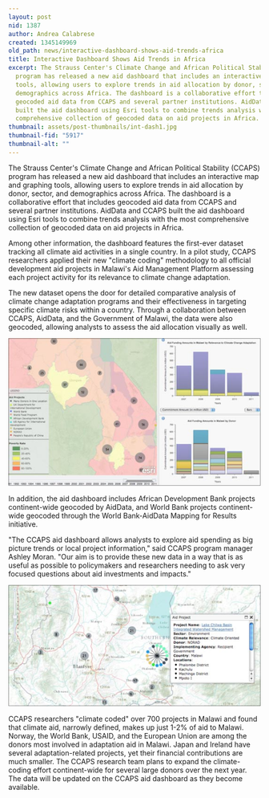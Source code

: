 ```yaml
---
layout: post
nid: 1387
author: Andrea Calabrese
created: 1345149969
old_path: news/interactive-dashboard-shows-aid-trends-africa
title: Interactive Dashboard Shows Aid Trends in Africa
excerpt: The Strauss Center's Climate Change and African Political Stability (CCAPS)
  program has released a new aid dashboard that includes an interactive map and graphing
  tools, allowing users to explore trends in aid allocation by donor, sector, and
  demographics across Africa. The dashboard is a collaborative effort that includes
  geocoded aid data from CCAPS and several partner institutions. AidData and CCAPS
  built the aid dashboard using Esri tools to combine trends analysis with the most
  comprehensive collection of geocoded data on aid projects in Africa.
thumbnail: assets/post-thumbnails/int-dash1.jpg
thumbnail-fid: "5917"
thumbnail-alt: ""
---
```


The Strauss Center's Climate Change and African Political Stability (CCAPS) program has released a new aid dashboard that includes an interactive map and graphing tools, allowing users to explore trends in aid allocation by donor, sector, and demographics across Africa. The dashboard is a collaborative effort that includes geocoded aid data from CCAPS and several partner institutions. AidData and CCAPS built the aid dashboard using Esri tools to combine trends analysis with the most comprehensive collection of geocoded data on aid projects in Africa.

Among other information, the dashboard features the first-ever dataset tracking all climate aid activities in a single country. In a pilot study, CCAPS researchers applied their new "climate coding" methodology to all official development aid projects in Malawi's Aid Management Platform assessing each project activity for its relevance to climate change adaptation.

The new dataset opens the door for detailed comparative analysis of climate change adaptation programs and their effectiveness in targeting specific climate risks within a country. Through a collaboration between CCAPS, AidData, and the Government of Malawi, the data were also geocoded, allowing analysts to assess the aid allocation visually as well.

![](/assets/post-images/int-dash2.jpg)

In addition, the aid dashboard includes African Development Bank projects continent-wide geocoded by AidData, and World Bank projects continent-wide geocoded through the World Bank-AidData Mapping for Results initiative.

"The CCAPS aid dashboard allows analysts to explore aid spending as big picture trends or local project information," said CCAPS program manager Ashley Moran. "Our aim is to provide these new data in a way that is as useful as possible to policymakers and researchers needing to ask very focused questions about aid investments and impacts."

![](/assets/post-images/int-dash3.jpg)

CCAPS researchers "climate coded" over 700 projects in Malawi and found that climate aid, narrowly defined, makes up just 1-2% of aid to Malawi. Norway, the World Bank, USAID, and the European Union are among the donors most involved in adaptation aid in Malawi. Japan and Ireland have several adaptation-related projects, yet their financial contributions are much smaller. The CCAPS research team plans to expand the climate-coding effort continent-wide for several large donors over the next year. The data will be updated on the CCAPS aid dashboard as they become available.
